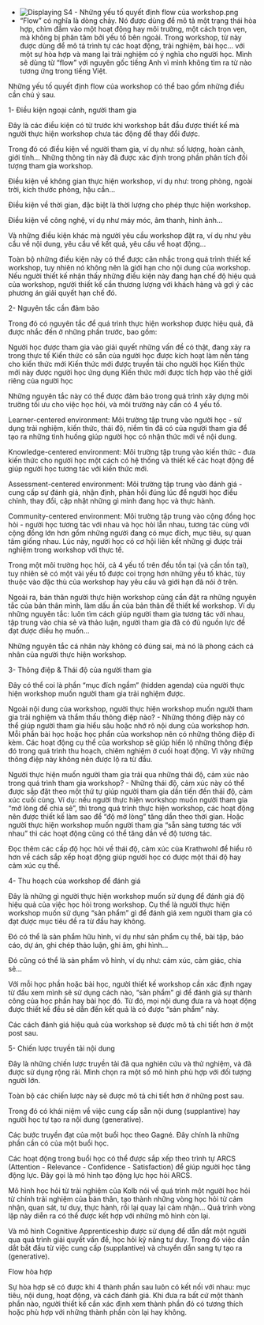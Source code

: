 - ![Displaying S4 - Những yếu tố quyết định flow của workshop.png](https://drive.google.com/thumbnail?id=1d15aYmZvbZ54FtH7JqZJL2BT2QgNZH0c&authuser=0&sz=w1813-h915)
- “Flow” có nghĩa là dòng chảy. Nó được dùng để mô tả một trạng thái hòa hợp, chìm đắm vào một hoạt động hay môi trường, một cách trọn vẹn, mà không bị phân tâm bởi yếu tố bên ngoài. Trong workshop, từ này được dùng để mô tả trình tự các hoạt động, trải nghiệm, bài học… với một sự hòa hợp và mang lại trải nghiệm có ý nghĩa cho người học. Mình sẽ dùng từ “flow” với nguyên gốc tiếng Anh vì mình không tìm ra từ nào tương ứng trong tiếng Việt.

Những yếu tố quyết định flow của workshop có thể bao gồm những điều cần chú ý sau.

1- Điều kiện ngoại cảnh, người tham gia

Đây là các điều kiện có từ trước khi workshop bắt đầu được thiết kế mà người thực hiện workshop chưa tác động để thay đổi được.

Trong đó có điều kiện về người tham gia, ví dụ như: số lượng, hoàn cảnh, giới tính… Những thông tin này đã được xác định trong phần phân tích đối tượng tham gia workshop.

Điều kiện về không gian thực hiện workshop, ví dụ như: trong phòng, ngoài trời, kích thước phòng, hậu cần…

Điều kiện về thời gian, đặc biệt là thời lượng cho phép thực hiện workshop.

Điều kiện về công nghệ, ví dụ như máy móc, âm thanh, hình ảnh…

Và những điều kiện khác mà người yêu cầu workshop đặt ra, ví dụ như yêu cầu về nội dung, yêu cầu về kết quả, yêu cầu về hoạt động…

Toàn bộ những điều kiện này có thể được cân nhắc trong quá trình thiết kế workshop, tuy nhiên nó không nên là giới hạn cho nội dung của workshop. Nếu người thiết kế nhận thấy những điều kiện này đang hạn chế độ hiệu quả của workshop, người thiết kế cần thương lượng với khách hàng và gợi ý các phương án giải quyết hạn chế đó.

2- Nguyên tắc cần đảm bảo

Trong đó có nguyên tắc để quá trình thực hiện workshop được hiệu quả, đã được nhắc đến ở những phần trước, bao gồm:

Người học được tham gia vào giải quyết những vấn đề có thật, đang xảy ra trong thực tế
Kiến thức có sẵn của người học được kích hoạt làm nền tảng cho kiến thức mới
Kiến thức mới được truyền tải cho người học
Kiến thức mới này được người học ứng dụng
Kiến thức mới được tích hợp vào thế giới riêng của người học

Những nguyên tắc này có thể được đảm bảo trong quá trình xây dựng môi trường tối ưu cho việc học hỏi, và môi trường này cần có 4 yếu tố.

Learner-centered environment: Môi trường tập trung vào người học - sử dụng trải nghiệm, kiến thức, thái độ, niềm tin đã có của người tham gia để tạo ra những tình huống giúp người học có nhận thức mới về nội dung.

Knowledge-centered environment: Môi trường tập trung vào kiến thức - đưa kiến thức cho người học một cách có hệ thống và thiết kế các hoạt động để giúp người học tương tác với kiến thức mới.

Assessment-centered environment: Môi trường tập trung vào đánh giá - cung cấp sự đánh giá, nhận định, phản hồi đúng lúc để người học điều chỉnh, thay đổi, cập nhật những gì mình đang học và thực hành.

Community-centered environment: Môi trường tập trung vào cộng đồng học hỏi - người học tương tác với nhau và học hỏi lẫn nhau, tương tác cùng với cộng đồng lớn hơn gồm những người đang có mục đích, mục tiêu, sự quan tâm giống nhau. Lúc này, người học có cơ hội liên kết những gì được trải nghiệm trong workshop với thực tế.

Trong một môi trường học hỏi, cả 4 yếu tố trên đều tồn tại (và cần tồn tại), tuy nhiên sẽ có một vài yếu tố được coi trọng hơn những yếu tố khác, tùy thuộc vào đặc thù của workshop hay yêu cầu và giới hạn đã nói ở trên.

Ngoài ra, bản thân người thực hiện workshop cũng cần đặt ra những nguyên tắc của bản thân mình, làm dấu ấn của bản thân để thiết kế workshop. Ví dụ những nguyên tắc: luôn tìm cách giúp người tham gia tương tác với nhau, tập trung vào chia sẻ và thảo luận, người tham gia đã có đủ nguồn lực để đạt được điều họ muốn…

Những nguyên tắc cá nhân này không có đúng sai, mà nó là phong cách cá nhân của người thực hiện workshop.

3- Thông điệp & Thái độ của người tham gia

Đây có thể coi là phần “mục đích ngầm” (hidden agenda) của người thực hiện workshop muốn người tham gia trải nghiệm được.

Ngoài nội dung của workshop, người thực hiện workshop muốn người tham gia trải nghiệm và thẩm thấu thông điệp nào? - Những thông điệp này có thể giúp người tham gia hiểu sâu hoặc nhớ rõ nội dung của workshop hơn. Mỗi phần bài học hoặc học phần của workshop nên có những thông điệp đi kèm. Các hoạt động cụ thể của workshop sẽ giúp hiển lộ những thông điệp đó trong quá trình thu hoạch, chiêm nghiệm ở cuối hoạt động. Vì vậy những thông điệp này không nên được lộ ra từ đầu.

Người thực hiện muốn người tham gia trải qua những thái độ, cảm xúc nào trong quá trình tham gia workshop? - Những thái độ, cảm xúc này có thể được sắp đặt theo một thứ tự giúp người tham gia dần tiến đến thái độ, cảm xúc cuối cùng. Ví dụ: nếu người thực hiện workshop muốn người tham gia “mở lòng để chia sẻ”, thì trong quá trình thực hiện workshop, các hoạt động nên được thiết kế làm sao để “độ mở lòng” tăng dần theo thời gian. Hoặc người thực hiện workshop muốn người tham gia “sẵn sàng tương tác với nhau” thì các hoạt động cũng có thể tăng dần về độ tương tác.

Đọc thêm các cấp độ học hỏi về thái độ, cảm xúc của Krathwohl để hiểu rõ hơn về cách sắp xếp hoạt động giúp người học có được một thái độ hay cảm xúc cụ thể.

4- Thu hoạch của workshop để đánh giá

Đây là những gì người thực hiện workshop muốn sử dụng để đánh giá độ hiệu quả của việc học hỏi trong workshop. Cụ thể là người thực hiện workshop muốn sử dụng “sản phẩm” gì để đánh giá xem người tham gia có đạt được mục tiêu đề ra từ đầu hay không.

Đó có thể là sản phẩm hữu hình, ví dụ như sản phẩm cụ thể, bài tập, báo cáo, dự án, ghi chép thảo luận, ghi âm, ghi hình…

Đó cũng có thể là sản phẩm vô hình, ví dụ như: cảm xúc, cảm giác, chia sẻ…

Với mỗi học phần hoặc bài học, người thiết kế workshop cần xác định ngay từ đầu xem mình sẽ sử dụng cách nào, “sản phẩm” gì để đánh giá sự thành công của học phần hay bài học đó. Từ đó, mọi nội dung đưa ra và hoạt động được thiết kế đều sẽ dẫn đến kết quả là có được “sản phẩm” này.

Các cách đánh giá hiệu quả của workshop sẽ được mô tả chi tiết hơn ở một post sau.

5- Chiến lược truyền tải nội dung

Đây là những chiến lược truyền tải đã qua nghiên cứu và thử nghiệm, và đã được sử dụng rộng rãi. Mình chọn ra một số mô hình phù hợp với đối tượng người lớn.

Toàn bộ các chiến lược này sẽ được mô tả chi tiết hơn ở những post sau.

Trong đó có khái niệm về việc cung cấp sẵn nội dung (supplantive) hay người học tự tạo ra nội dung (generative).

Các bước truyền đạt của một buổi học theo Gagné. Đây chính là những phần cần có của một buổi học.

Các hoạt động trong buổi học có thể được sắp xếp theo trình tự ARCS (Attention - Relevance - Confidence - Satisfaction) để giúp người học tăng động lực. Đây gọi là mô hình tạo động lực học hỏi ARCS.

Mô hình học hỏi từ trải nghiệm của Kolb nói về quá trình một người học hỏi từ chính trải nghiệm của bản thân, tạo thành những vòng học hỏi từ cảm nhận, quan sát, tư duy, thực hành, rồi lại quay lại cảm nhận… Quá trình vòng lặp này diễn ra có thể được kết hợp với những mô hình còn lại.

Và mô hình Cognitive Apprenticeship được sử dụng để dẫn dắt một người qua quá trình giải quyết vấn đề, học hỏi kỹ năng tư duy. Trong đó việc dẫn dắt bắt đầu từ việc cung cấp (supplantive) và chuyển dần sang tự tạo ra (generative).


Flow hòa hợp

Sự hòa hợp sẽ có được khi 4 thành phần sau luôn có kết nối với nhau: mục tiêu, nội dung, hoạt động, và cách đánh giá. Khi đưa ra bất cứ một thành phần nào, người thiết kế cần xác định xem thành phần đó có tương thích hoặc phù hợp với những thành phần còn lại hay không.
